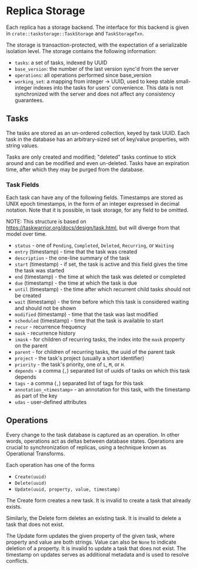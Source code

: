 # Replica Storage

Each replica has a storage backend.
The interface for this backend is given in `crate::taskstorage::TaskStorage` and `TaskStorageTxn`.

The storage is transaction-protected, with the expectation of a serializable isolation level.
The storage contains the following information:

- `tasks`: a set of tasks, indexed by UUID
- `base_version`: the number of the last version sync'd from the server
- `operations`: all operations performed since base_version
- `working_set`: a mapping from integer -> UUID, used to keep stable small-integer indexes into the tasks for users' convenience.  This data is not synchronized with the server and does not affect any consistency guarantees.

## Tasks

The tasks are stored as an un-ordered collection, keyed by task UUID.
Each task in the database has an arbitrary-sized set of key/value properties, with string values.

Tasks are only created and modified; "deleted" tasks continue to stick around and can be modified and even un-deleted.
Tasks have an expiration time, after which they may be purged from the database.

### Task Fields

Each task can have any of the following fields.
Timestamps are stored as UNIX epoch timestamps, in the form of an integer expressed in decimal notation.
Note that it is possible, in task storage, for any field to be omitted.

NOTE: This structure is based on https://taskwarrior.org/docs/design/task.html, but will diverge from that
model over time.

* `status` - one of `Pending`, `Completed`, `Deleted`, `Recurring`, or `Waiting`
* `entry` (timestamp) - time that the task was created
* `description` - the one-line summary of the task
* `start` (timestamp) - if set, the task is active and this field gives the time the task was started
* `end` (timestamp) - the time at which the task was deleted or completed
* `due` (timestamp) - the time at which the task is due
* `until` (timestamp) - the time after which recurrent child tasks should not be created
* `wait` (timestamp) - the time before which this task is considered waiting and should not be shown
* `modified` (timestamp) - time that the task was last modified
* `scheduled` (timestamp) - time that the task is available to start
* `recur` - recurrence frequency
* `mask` - recurrence history
* `imask` - for children of recurring tasks, the index into the `mask` property on the parent
* `parent` - for children of recurring tasks, the uuid of the parent task
* `project` - the task's project (usually a short identifier)
* `priority` - the task's priority, one of `L`, `M`, or `H`.
* `depends` - a comma (`,`) separated list of uuids of tasks on which this task depends
* `tags` - a comma (`,`) separated list of tags for this task
* `annotation_<timestamp>` - an annotation for this task, with the timestamp as part of the key
* `udas` - user-defined attributes

## Operations

Every change to the task database is captured as an operation.
In other words, operations act as deltas between database states.
Operations are crucial to synchronization of replicas, using a technique known as Operational Transforms.

Each operation has one of the forms 

 * `Create(uuid)`
 * `Delete(uuid)`
 * `Update(uuid, property, value, timestamp)`

The Create form creates a new task.
It is invalid to create a task that already exists.

Similarly, the Delete form deletes an existing task.
It is invalid to delete a task that does not exist.

The Update form updates the given property of the given task, where property and value are both strings.
Value can also be `None` to indicate deletion of a property.
It is invalid to update a task that does not exist.
The timestamp on updates serves as additional metadata and is used to resolve conflicts.
